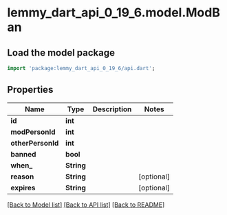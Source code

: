 # lemmy_dart_api_0_19_6.model.ModBan

## Load the model package
```dart
import 'package:lemmy_dart_api_0_19_6/api.dart';
```

## Properties
Name | Type | Description | Notes
------------ | ------------- | ------------- | -------------
**id** | **int** |  | 
**modPersonId** | **int** |  | 
**otherPersonId** | **int** |  | 
**banned** | **bool** |  | 
**when_** | **String** |  | 
**reason** | **String** |  | [optional] 
**expires** | **String** |  | [optional] 

[[Back to Model list]](../README.md#documentation-for-models) [[Back to API list]](../README.md#documentation-for-api-endpoints) [[Back to README]](../README.md)


